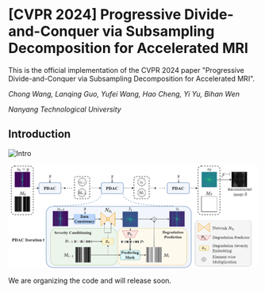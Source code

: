 # [CVPR 2024] Progressive Divide-and-Conquer via Subsampling Decomposition for Accelerated MRI
This is the official implementation of the CVPR 2024 paper "Progressive Divide-and-Conquer via Subsampling Decomposition for Accelerated MRI".

*Chong Wang, Lanqing Guo, Yufei Wang, Hao Cheng, Yi Yu, Bihan Wen*

*Nanyang Technological University*

## Introduction
![Intro](/assets/intro.png)

![framework](/assets/framework.png)

We are organizing the code and will release soon.

